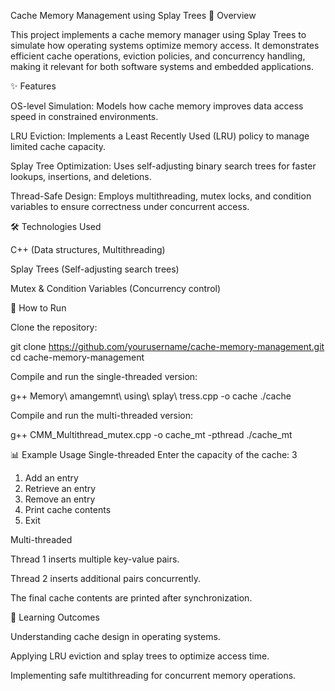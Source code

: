 Cache Memory Management using Splay Trees
📌 Overview

This project implements a cache memory manager using Splay Trees to simulate how operating systems optimize memory access. It demonstrates efficient cache operations, eviction policies, and concurrency handling, making it relevant for both software systems and embedded applications.

✨ Features

OS-level Simulation: Models how cache memory improves data access speed in constrained environments.

LRU Eviction: Implements a Least Recently Used (LRU) policy to manage limited cache capacity.

Splay Tree Optimization: Uses self-adjusting binary search trees for faster lookups, insertions, and deletions.

Thread-Safe Design: Employs multithreading, mutex locks, and condition variables to ensure correctness under concurrent access.

🛠️ Technologies Used

C++ (Data structures, Multithreading)

Splay Trees (Self-adjusting search trees)

Mutex & Condition Variables (Concurrency control)

🚀 How to Run

Clone the repository:

git clone https://github.com/yourusername/cache-memory-management.git
cd cache-memory-management


Compile and run the single-threaded version:

g++ Memory\ amangemnt\ using\ splay\ tress.cpp -o cache
./cache


Compile and run the multi-threaded version:

g++ CMM_Multithread_mutex.cpp -o cache_mt -pthread
./cache_mt

📊 Example Usage
Single-threaded
Enter the capacity of the cache: 3
1. Add an entry
2. Retrieve an entry
3. Remove an entry
4. Print cache contents
5. Exit

Multi-threaded

Thread 1 inserts multiple key-value pairs.

Thread 2 inserts additional pairs concurrently.

The final cache contents are printed after synchronization.

🎯 Learning Outcomes

Understanding cache design in operating systems.

Applying LRU eviction and splay trees to optimize access time.

Implementing safe multithreading for concurrent memory operations.
